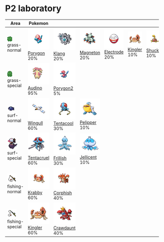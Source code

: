 # P2 laboratory

| Area                                                                             | Pokemon                                                                           | &nbsp;                                                                          | &nbsp;                                                                          | &nbsp;                                                                          | &nbsp;                                                                      | &nbsp;                                                                      |
| -------------------------------------------------------------------------------- | --------------------------------------------------------------------------------- | ------------------------------------------------------------------------------- | ------------------------------------------------------------------------------- | ------------------------------------------------------------------------------- | --------------------------------------------------------------------------- | --------------------------------------------------------------------------- |
| ![grass-normal](../../img/items/grass-normal.png)<br/>grass-normal<br/>          | ![porygon](../../img/pokemon/137.png) <br/>[Porygon](/pokemon/137) <br/>20%       | ![klang](../../img/pokemon/600.png) <br/>[Klang](/pokemon/600) <br/>20%         | ![magneton](../../img/pokemon/082.png) <br/>[Magneton](/pokemon/082) <br/>20%   | ![electrode](../../img/pokemon/101.png) <br/>[Electrode](/pokemon/101) <br/>20% | ![kingler](../../img/pokemon/099.png) <br/>[Kingler](/pokemon/099) <br/>10% | ![shuckle](../../img/pokemon/213.png) <br/>[Shuckle](/pokemon/213) <br/>10% |
| ![grass-special](../../img/items/grass-special.png)<br/>grass-special<br/>       | ![audino](../../img/pokemon/531.png) <br/>[Audino](/pokemon/531) <br/>95%         | ![porygon2](../../img/pokemon/233.png) <br/>[Porygon2](/pokemon/233) <br/>5%    |
| ![surf-normal](../../img/items/surf-normal.png)<br/>surf-normal<br/>             | ![wingull](../../img/pokemon/278.png) <br/>[Wingull](/pokemon/278) <br/>60%       | ![tentacool](../../img/pokemon/072.png) <br/>[Tentacool](/pokemon/072) <br/>30% | ![pelipper](../../img/pokemon/279.png) <br/>[Pelipper](/pokemon/279) <br/>10%   |
| ![surf-special](../../img/items/surf-special.png)<br/>surf-special<br/>          | ![tentacruel](../../img/pokemon/073.png) <br/>[Tentacruel](/pokemon/073) <br/>60% | ![frillish](../../img/pokemon/592.png) <br/>[Frillish](/pokemon/592) <br/>30%   | ![jellicent](../../img/pokemon/593.png) <br/>[Jellicent](/pokemon/593) <br/>10% |
| ![fishing-normal](../../img/items/fishing-normal.png)<br/>fishing-normal<br/>    | ![krabby](../../img/pokemon/098.png) <br/>[Krabby](/pokemon/098) <br/>60%         | ![corphish](../../img/pokemon/341.png) <br/>[Corphish](/pokemon/341) <br/>40%   |
| ![fishing-special](../../img/items/fishing-special.png)<br/>fishing-special<br/> | ![kingler](../../img/pokemon/099.png) <br/>[Kingler](/pokemon/099) <br/>60%       | ![crawdaunt](../../img/pokemon/342.png) <br/>[Crawdaunt](/pokemon/342) <br/>40% |